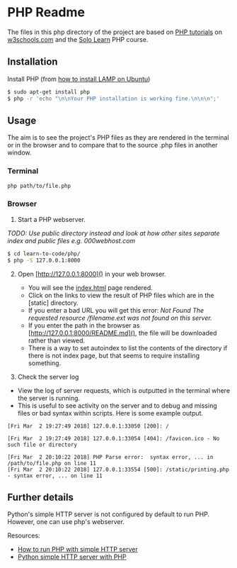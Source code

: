 # PHP Readme

The files in this php directory of the project are based on [PHP tutorials](https://www.w3schools.com/PhP/default.asp) on [w3schools.com](https://www.w3schools.com) and the [Solo Learn](https://www.sololearn.com/) PHP course.


## Installation

Install PHP (from [how to install LAMP on Ubuntu](http://howtoubuntu.org/how-to-install-lamp-on-ubuntu#install-php))

```bash
$ sudo apt-get install php
$ php -r 'echo "\n\nYour PHP installation is working fine.\n\n\n";'
```

## Usage

The aim is to see the project's PHP files as they are rendered in the terminal or in the browser and to compare that to the source .php files in another window.

### Terminal

```bash
php path/to/file.php
```

### Browser


1. Start a PHP webserver.

_TODO: Use public directory instead and look at how other sites separate index and public files e.g. 000webhost.com_

```bash
$ cd learn-to-code/php/
$ php -S 127.0.0.1:8000
```

2. Open [http://127.0.0.1:8000]() in your web browser.
    - You will see the [index.html]() page rendered.
    - Click on the links to view the result of PHP files which are in the [static] directory.
    - If you enter a bad URL you will get this error: _Not Found The requested resource /filename.ext was not found on this server._
    - If you enter the path in the browser as [http://127.0.0.1:8000/README.md](), the file will be downloaded rather than viewed.
    - There is a way to set autoindex to list the contents of the directory if there is not index page, but that seems to require installing something.

3. Check the server log

  - View the log of server requests, which is outputted in the terminal where the server is running. 
  - This is useful to see activity on the server and to debug and missing files or bad syntax within scripts. Here is some example output.

```
[Fri Mar  2 19:27:49 2018] 127.0.0.1:33050 [200]: /

[Fri Mar  2 19:27:49 2018] 127.0.0.1:33054 [404]: /favicon.ico - No such file or directory

[Fri Mar  2 20:10:22 2018] PHP Parse error:  syntax error, ... in /path/to/file.php on line 11
[Fri Mar  2 20:10:22 2018] 127.0.0.1:33554 [500]: /static/printing.php - syntax error, ... on line 11
```


## Further details

Python's simple HTTP server is not configured by default to run PHP. However, one can use php's webserver.

Resources:

- [How to run PHP with simple HTTP server](https://serverfault.com/questions/338394/how-to-run-php-with-simplehttpserver)
- [Python simple HTTP server with PHP](https://stackoverflow.com/questions/12235876/python-simplehttpserver-with-php)
